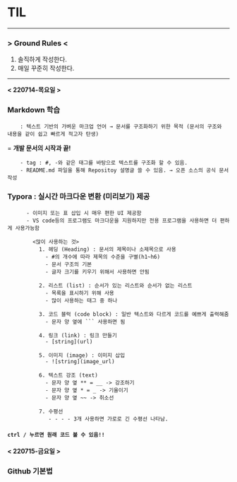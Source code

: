 # TIL

---
### > Ground Rules <
1. 솔직하게 작성한다.
2. 매일 꾸준히 작성한다.
  
---
**< 220714-목요일 >**

### Markdown 학습
        : 텍스트 기반의 가벼운 마크업 언어 → 문서를 구조화하기 위한 목적 (문서의 구조와 내용을 같이 쉽고 빠르게 적고자 탄생) 
= **개발 문서의 시작과 끝!**

        - tag : #, -와 같은 태그를 바탕으로 텍스트를 구조화 할 수 있음.
        - README.md 파일을 통해 Repositoy 설명글 쓸 수 있음. → 오픈 소스의 공식 문서 작성

### **Typora** :  실시간 마크다운 변환 (미리보기) 제공

          - 이미지 또는 표 삽입 시 매우 편한 UI 제공함
          - VS code등의 프로그램도 마크다운을 지원하지만 전용 프로그램을 사용하면 더 편하게 사용가능함
    
            <많이 사용하는 것>
              1. 헤딩 (Heading) : 문서의 제목이나 소제목으로 사용
                - #의 개수에 따라 제목의 수준을 구별(h1~h6)
                - 문서 구조의 기본
                - 글자 크기를 키우기 위해서 사용하면 안됨
    
              2. 리스트 (list) : 순서가 있는 리스트와 순서가 없는 리스트
                - 목록을 표시하기 위해 사용
                - 많이 사용하는 태그 중 하나
    
              3. 코드 블럭 (code block) : 일반 텍스트와 다르게 코드를 예쁘게 출력해줌
                - 문자 양 옆에 ``` 사용하면 됨

              4. 링크 (link) : 링크 만들기
                - [string](url)

              5. 이미지 (image) : 이미지 삽입
                - ![string](image_url)

              6. 텍스트 강조 (text)
                - 문자 양 옆 ** = __ -> 강조하기
                - 문자 양 옆 * = _ -> 기울이기
                - 문자 양 옆 ~~ -> 취소선

              7. 수평선
                 - - - - 3개 사용하면 가로로 긴 수평선 나타남.

 #### ```ctrl / 누르면 원래 코드 볼 수 있음!!```


**< 220715-금요일 >**
### Github 기본법
